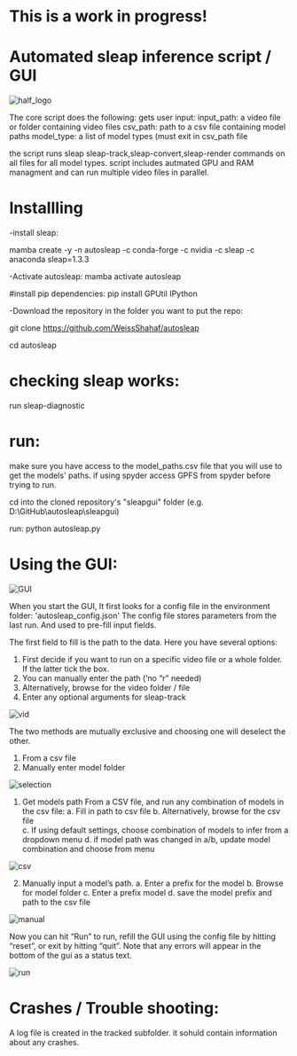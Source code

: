 # This is a work in progress!
# Automated sleap inference script / GUI

![half_logo](https://github.com/StempelLab/sleap_well/assets/101252955/c206e1bb-242e-4b02-a9a8-89c4b4c3b87d)


 The core script does the following:
 gets user input:
 input_path: a video file or folder containing video files
 csv_path: path to a csv file containing model paths
 model_type: a list of model types (must exit in csv_path file

 the script runs sleap sleap-track,sleap-convert,sleap-render commands on all files for all model types.
script includes autmated GPU and RAM managment and can run multiple video files in parallel.

# Installling


   -install sleap: 
   
   mamba create -y -n autosleap -c conda-forge -c nvidia -c sleap -c anaconda sleap=1.3.3

   -Activate autosleap: mamba activate autosleap
   
   #install pip dependencies:    pip install GPUtil IPython

   -Download the repository in the folder you want to put the repo:
   
   git clone https://github.com/WeissShahaf/autosleap
   
   cd autosleap

   

 

   
   

# checking sleap works:
run sleap-diagnostic

# run:
make sure you have access to the model_paths.csv file that you will use to get the models' paths. if using spyder access GPFS from spyder before trying to run.

cd into the cloned repository's "sleapgui" folder (e.g. D:\GitHub\autosleap\sleapgui)

run: python autosleap.py



# Using the GUI:
![GUI](https://github.com/WeissShahaf/autosleap/assets/45653608/f7dcad2b-8f25-4044-83c4-8f573014f8e0)



When you start the GUI,
It first looks for a config file in the environment folder: 'autosleap_config.json'
The config file stores parameters from the last run. And used to pre-fill input fields.

The first field to fill is the path to the data.
Here you have several options:
1)	First decide if you want to run on a specific video file or a whole folder. If the latter tick the box.
2)	You can manually enter the path (‘no “r” needed)
3)	Alternatively, browse for the video folder / file
4)	Enter any optional arguments for sleap-track

![vid](https://github.com/WeissShahaf/autosleap/assets/45653608/ab0da8f9-fbd8-4836-a828-b2644af91dbc)

The two methods are mutually exclusive and choosing one will deselect the other.
1)	From a csv file
2)	Manually enter model folder
   
![selection](https://github.com/WeissShahaf/autosleap/assets/45653608/2d17d145-34c6-49b5-ac60-fd32fb1b22a4)

1.	Get models path From a CSV file, and run any combination of models in the csv file:
 a.	Fill in path to csv file
 b.	Alternatively, browse for the csv file  
 c.	If using default settings, choose combination of models to infer from a dropdown menu
 d.	if model path was changed in a/b, update model combination and choose from menu

![csv](https://github.com/WeissShahaf/autosleap/assets/45653608/a76b5d87-3f0d-40b9-9795-c2a98447ed30)

2. Manually input a model’s path.
 a.	Enter a prefix for the model
 b.	Browse for model folder
 c.	Enter a prefix model
 d.	save the model prefix and path to the csv file

![manual](https://github.com/WeissShahaf/autosleap/assets/45653608/8011f738-9410-45eb-9746-324ee113fef3)

Now you can hit “Run” to run, refill the GUI using the config file by hitting “reset”, or exit by hitting “quit”. Note that any errors will appear in the bottom of the gui as a status text.

![run](https://github.com/WeissShahaf/autosleap/assets/45653608/cd20d4da-ac35-4464-bb5a-761919d428fd)

# Crashes / Trouble shooting:
A log file is created in the tracked subfolder. it sohuld contain information about any crashes.

 




   




